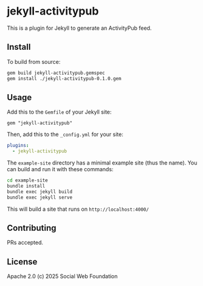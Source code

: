 # jekyll-activitypub

This is a plugin for Jekyll to generate an ActivityPub feed.

## Install

To build from source:

```bash
gem build jekyll-activitypub.gemspec
gem install ./jekyll-activitypub-0.1.0.gem
```

## Usage

Add this to the `Gemfile` of your Jekyll site:

```Gemfile
gem "jekyll-activitypub"
```

Then, add this to the `_config.yml` for your site:

```yaml
plugins:
  - jekyll-activitypub
```

The `example-site` directory has a minimal example site (thus the name). You can build and run it with these commands:

```sh
cd example-site
bundle install
bundle exec jekyll build
bundle exec jekyll serve
```

This will build a site that runs on `http://localhost:4000/`

## Contributing

PRs accepted.

## License

Apache 2.0 (c) 2025 Social Web Foundation
